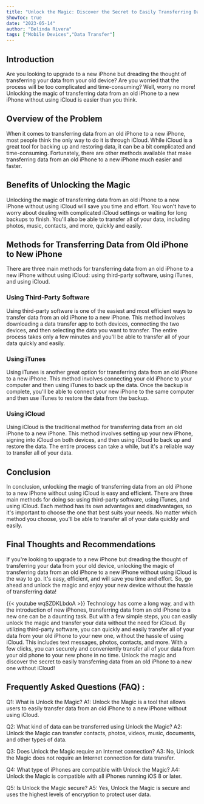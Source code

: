 ```yaml
---
title: "Unlock the Magic: Discover the Secret to Easily Transferring Data from Old iPhone to New iPhone Without iCloud!"
ShowToc: true 
date: "2023-05-14"
author: "Belinda Rivera" 
tags: ["Mobile Devices","Data Transfer"]
---
```

## Introduction

Are you looking to upgrade to a new iPhone but dreading the thought of transferring your data from your old device? Are you worried that the process will be too complicated and time-consuming? Well, worry no more! Unlocking the magic of transferring data from an old iPhone to a new iPhone without using iCloud is easier than you think. 

## Overview of the Problem

When it comes to transferring data from an old iPhone to a new iPhone, most people think the only way to do it is through iCloud. While iCloud is a great tool for backing up and restoring data, it can be a bit complicated and time-consuming. Fortunately, there are other methods available that make transferring data from an old iPhone to a new iPhone much easier and faster. 

## Benefits of Unlocking the Magic

Unlocking the magic of transferring data from an old iPhone to a new iPhone without using iCloud will save you time and effort. You won't have to worry about dealing with complicated iCloud settings or waiting for long backups to finish. You'll also be able to transfer all of your data, including photos, music, contacts, and more, quickly and easily. 

## Methods for Transferring Data from Old iPhone to New iPhone

There are three main methods for transferring data from an old iPhone to a new iPhone without using iCloud: using third-party software, using iTunes, and using iCloud. 

### Using Third-Party Software

Using third-party software is one of the easiest and most efficient ways to transfer data from an old iPhone to a new iPhone. This method involves downloading a data transfer app to both devices, connecting the two devices, and then selecting the data you want to transfer. The entire process takes only a few minutes and you'll be able to transfer all of your data quickly and easily. 

### Using iTunes

Using iTunes is another great option for transferring data from an old iPhone to a new iPhone. This method involves connecting your old iPhone to your computer and then using iTunes to back up the data. Once the backup is complete, you'll be able to connect your new iPhone to the same computer and then use iTunes to restore the data from the backup. 

### Using iCloud

Using iCloud is the traditional method for transferring data from an old iPhone to a new iPhone. This method involves setting up your new iPhone, signing into iCloud on both devices, and then using iCloud to back up and restore the data. The entire process can take a while, but it's a reliable way to transfer all of your data. 

## Conclusion

In conclusion, unlocking the magic of transferring data from an old iPhone to a new iPhone without using iCloud is easy and efficient. There are three main methods for doing so: using third-party software, using iTunes, and using iCloud. Each method has its own advantages and disadvantages, so it's important to choose the one that best suits your needs. No matter which method you choose, you'll be able to transfer all of your data quickly and easily. 

## Final Thoughts and Recommendations

If you're looking to upgrade to a new iPhone but dreading the thought of transferring your data from your old device, unlocking the magic of transferring data from an old iPhone to a new iPhone without using iCloud is the way to go. It's easy, efficient, and will save you time and effort. So, go ahead and unlock the magic and enjoy your new device without the hassle of transferring data!

{{< youtube wqSZDKLbdoA >}} 
Technology has come a long way, and with the introduction of new iPhones, transferring data from an old iPhone to a new one can be a daunting task. But with a few simple steps, you can easily unlock the magic and transfer your data without the need for iCloud. By utilizing third-party software, you can quickly and easily transfer all of your data from your old iPhone to your new one, without the hassle of using iCloud. This includes text messages, photos, contacts, and more. With a few clicks, you can securely and conveniently transfer all of your data from your old phone to your new phone in no time. Unlock the magic and discover the secret to easily transferring data from an old iPhone to a new one without iCloud!

## Frequently Asked Questions (FAQ) :
Q1: What is Unlock the Magic? 
A1: Unlock the Magic is a tool that allows users to easily transfer data from an old iPhone to a new iPhone without using iCloud. 

Q2: What kind of data can be transferred using Unlock the Magic? 
A2: Unlock the Magic can transfer contacts, photos, videos, music, documents, and other types of data. 

Q3: Does Unlock the Magic require an Internet connection? 
A3: No, Unlock the Magic does not require an Internet connection for data transfer. 

Q4: What type of iPhones are compatible with Unlock the Magic? 
A4: Unlock the Magic is compatible with all iPhones running iOS 8 or later. 

Q5: Is Unlock the Magic secure? 
A5: Yes, Unlock the Magic is secure and uses the highest levels of encryption to protect user data.



